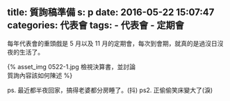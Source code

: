 title: 質詢稿準備
s: p
date: 2016-05-22 15:07:47
categories: 代表會
tags:
    - 代表會
    - 定期會
---

每年代表會的重頭戲是 5 月以及 11 月的定期會，每次到會期，就真的是過沒日沒夜的生活了。

<div style="max-width:300px">{% asset_img 0522-1.jpg 檢視決算書，並討論質詢內容該如何陳述 %}</div>

<!-- more -->

ps. 最近都半夜回家，搞得老婆都分房睡了。(抖)
ps2. 正偷偷笑床變大了(淚)

